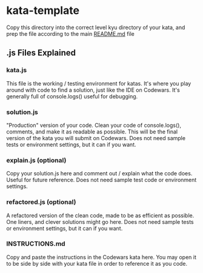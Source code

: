 # kata-template

Copy this directory into the correct level kyu directory of your kata, and prep the  file according to the main [README.md](https://github.com/Mario-paul/kata-tester/blob/main/README.md) file

## .js Files Explained

### kata.js

This file is the working / testing environment for katas. It's where you play around with code to find a solution, just like the IDE on Codewars. It's generally full of console.logs() useful for debugging.

### solution.js

"Production" version of your code. Clean your code of console.logs(), comments, and make it as readable as possible. This will be the final version of the kata you will submit on Codewars. Does not need sample tests or environment settings, but it can if you want.

### explain.js (optional)

Copy your solution.js here and comment out / explain what the code does. Useful for future reference. Does not need sample test code or environment settings.

### refactored.js (optional)

A refactored version of the clean code, made to be as efficient as possible. One liners, and clever solutions might go here. Does not need sample tests or environment settings, but it can if you want.

### INSTRUCTIONS.md

Copy and paste the instructions in the Codewars kata here. You may open it to be side by side with your kata file in order to reference it as you code.
